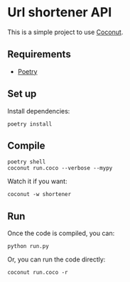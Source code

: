 # Url shortener API

This is a simple project to use [Coconut](https://coconut.readthedocs.io/).

## Requirements

- [Poetry](https://github.com/python-poetry/poetry)

## Set up

Install dependencies:

```
poetry install
```


## Compile

```
poetry shell
coconut run.coco --verbose --mypy
```

Watch it if you want:

```
coconut -w shortener
```

## Run

Once the code is compiled, you can:

```
python run.py
```

Or, you can run the code directly:


```
coconut run.coco -r
```

